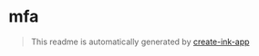 # mfa

> This readme is automatically generated by [create-ink-app](https://github.com/vadimdemedes/create-ink-app)
